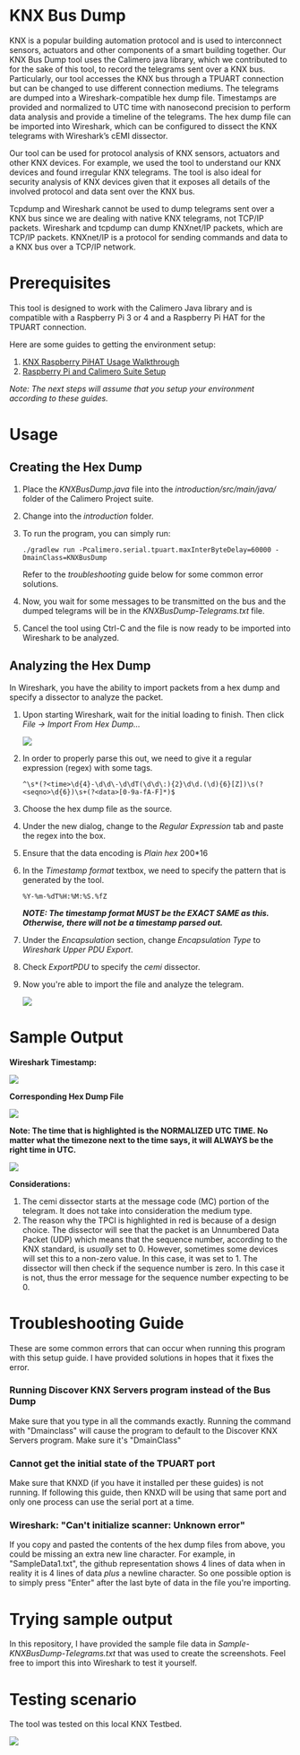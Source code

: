# KNX Bus Dump
KNX is a popular building automation protocol and is used to interconnect sensors, actuators and other components of a smart building together.  Our KNX Bus Dump tool uses the Calimero java library, which we contributed to for the sake of this tool, to record the telegrams sent over a KNX bus. Particularly, our tool accesses the KNX bus through a TPUART connection but can be changed to use different connection mediums. The telegrams are dumped into a Wireshark-compatible hex dump file. Timestamps are provided and normalized to UTC time with nanosecond precision to perform data analysis and provide a timeline of the telegrams. The hex dump file can be imported into Wireshark, which can be configured to dissect the KNX telegrams with Wireshark’s cEMI dissector. 

Our tool can be used for protocol analysis of KNX sensors, actuators and other KNX devices. For example, we used the tool to understand our KNX devices and found irregular KNX telegrams. The tool is also ideal for security analysis of KNX devices given that it exposes all details of the involved protocol and data sent over the KNX bus.

Tcpdump and Wireshark cannot be used to dump telegrams sent over a KNX bus since we are dealing with native KNX telegrams, not TCP/IP packets. Wireshark and tcpdump can dump KNXnet/IP packets, which are TCP/IP packets. KNXnet/IP is a protocol for sending commands and data to a KNX bus over a TCP/IP network.

# Prerequisites

This tool is designed to work with the Calimero Java library and is compatible with a Raspberry Pi 3 or 4 and a Raspberry Pi HAT for the TPUART connection.

Here are some guides to getting the environment setup:

  1. [KNX Raspberry PiHAT Usage Walkthrough](/KNX-Raspberry-Pi-Hat-Usage/README.md)
  2. [Raspberry Pi and Calimero Suite Setup](/Raspberry-Pi-Calimero-Setup/README.md)
  
_Note: The next steps will assume that you setup your environment according to these guides._

# Usage
  
  ## Creating the Hex Dump
  1. Place the _KNXBusDump.java_ file into the _introduction/src/main/java/_ folder of the Calimero Project suite.

  2. Change into the _introduction_ folder.

  3. To run the program, you can simply run:
      ```
      ./gradlew run -Pcalimero.serial.tpuart.maxInterByteDelay=60000 -DmainClass=KNXBusDump
      ```
      
      Refer to the _troubleshooting_ guide below for some common error solutions.

  4. Now, you wait for some messages to be transmitted on the bus and the dumped telegrams will be in the _KNXBusDump-Telegrams.txt_ file.

  5. Cancel the tool using Ctrl-C and the file is now ready to be imported into Wireshark to be analyzed.


  ## Analyzing the Hex Dump 
  In Wireshark, you have the ability to import packets from a hex dump and specify a dissector to analyze the packet.
  
  1. Upon starting Wireshark, wait for the initial loading to finish. Then click _File -> Import From Hex Dump..._
      
     <img src="Images\Wireshark-Import-From-Hex-Dump-Option.png">
      
  2. In order to properly parse this out, we need to give it a regular expression (regex) with some tags.
    
      ```
      ^\s*(?<time>\d{4}-\d\d\-\d\dT(\d\d\:){2}\d\d.(\d){6}[Z])\s(?<seqno>\d{6})\s+(?<data>[0-9a-fA-F]*)$
      ```
  
  3. Choose the hex dump file as the source.
      
  4. Under the new dialog, change to the _Regular Expression_ tab and paste the regex into the box.
  
  5. Ensure that the data encoding is _Plain hex_
  200*16
  6. In the _Timestamp format_ textbox, we need to specify the pattern that is generated by the tool. 
  
      ```
      %Y-%m-%dT%H:%M:%S.%fZ
      ```
      
      _**NOTE: The timestamp format MUST be the EXACT SAME as this. Otherwise, there will not be a timestamp parsed out.**_
      
  
  7. Under the _Encapsulation_ section, change _Encapsulation Type_ to _Wireshark Upper PDU Export_.
  
  8. Check _ExportPDU_ to specify the _cemi_ dissector.
  
  9. Now you're able to import the file and analyze the telegram.

     <img src="Images/Wireshark-Full-Hex-Dump-Settings.png">


# Sample Output


**Wireshark Timestamp:**
    
   <img src="Images/Wireshark-Sample-Import-Timestamp.png">

**Corresponding Hex Dump File**

   <img src="Images/Wireshark-Sample-Hexdump-Timestamp.png">


**Note: The time that is highlighted is the NORMALIZED UTC TIME. No matter what the timezone next to the time says, it will ALWAYS be the right time in UTC.**


   <img src="Images/Wireshark-Sample-Import-Output.png">

**Considerations:**
    
   1. The cemi dissector starts at the message code (MC) portion of the telegram. It does not take into consideration the medium type.
   2. The reason why the TPCI is highlighted in red is because of a design choice. The dissector will see that the packet is an Unnumbered Data Packet (UDP) which means that the sequence number, according to the KNX standard, is _usually_ set to 0. However, sometimes some devices will set this to a non-zero value. In this case, it was set to 1. The dissector will then check if the sequence number is zero. In this case it is not, thus the error message for the sequence number expecting to be 0. 



# Troubleshooting Guide 

These are some common errors that can occur when running this program with this setup guide. I have provided solutions in hopes that it fixes the error.

### Running Discover KNX Servers program instead of the Bus Dump

Make sure that you type in all the commands exactly. Running the command with "Dmainclass" will cause the program to default to the Discover KNX Servers program. Make sure it's "DmainClass"

### Cannot get the initial state of the TPUART port

Make sure that KNXD (if you have it installed per these guides) is not running. If following this guide, then KNXD will be using that same port and only one process can use the serial port at a time.

### Wireshark: "Can't initialize scanner: Unknown error"
If you copy and pasted the contents of the hex dump files from above, you could be missing an extra new line character. For example, in "SampleData1.txt", the github representation shows 4 lines of data when in reality it is 4 lines of data *plus* a newline character. So one possible option is to simply press "Enter" after the last byte of data in the file you're importing.


# Trying sample output

In this repository, I have provided the sample file data in _Sample-KNXBusDump-Telegrams.txt_ that was used to create the screenshots. Feel free to import this into Wireshark to test it yourself.

# Testing scenario

The tool was tested on this local KNX Testbed.

<img src="Images/Local-KNX-Setup.jpeg">
